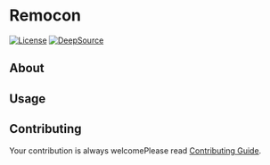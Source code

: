 # Remocon
[![License](https://img.shields.io/github/license/rmuraix/remocon)](./LICENSE)
[![DeepSource](https://deepsource.io/gh/rmuraix/remocon.svg/?label=active+issues&token=FLCJ-QcWeUV_gx_CN2QXN2jq)](https://deepsource.io/gh/rmuraix/remocon/)  
## About
  
## Usage
  
## Contributing  
Your contribution is always welcomePlease read [Contributing Guide](.github/CONTRIBUTING.md).  
